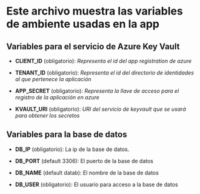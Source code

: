 # Este archivo muestra las variables de ambiente usadas en la app

## Variables para el servicio de Azure Key Vault

- **CLIENT_ID** (obligatorio): *Representa el id del app registration de azure*

- **TENANT_ID** (obligatorio): *Representa el id del directorio de identidades al que pertenece la aplicación*

- **APP_SECRET** (obligatorio): *Representa la llave de acceso para el registro de la aplicación en azure*

- **KVAULT_URI** (obligatorio):  *URI del servicio de keyvault que se usará para obtener los secretos*


## Variables para la base de datos

- **DB_IP** (obligatorio): La ip de la base de datos. 
- **DB_PORT** (default 3306): El puerto de la base de datos

- **DB_NAME** (default datab): El nombre de la base de datos

- **DB_USER** (obligatorio): El usuario para acceso a la base de datos